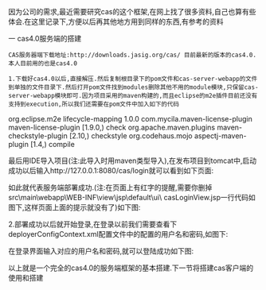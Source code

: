  因为公司的需求,最近需要研究cas的这个框架,在网上找了很多资料,自己也算有些体会.在这里记录下,方便以后再其他地方用到同样的东西,有参考的资料

一  cas4.0服务端的搭建

    CAS服务器端下载地址:http://downloads.jasig.org/cas/ 目前最新的版本的cas4.0.本人目前用的也是cas4.0

    1.下载好cas4.0以后,直接解压.然后复制根目录下的pom文件和cas-server-webapp的文件到单独的文件目录下.然后打开pom文件找到modules删除其他不用的module模块,只保留cas-server-webapp模块即可.因为项目采用的maven构建的,而且eclipse的m2e插件目前还没有支持到execution,所以我们还需要在pom文件中加入如下的代码

<plugin>
         <groupId>org.eclipse.m2e</groupId>
         <artifactId>lifecycle-mapping</artifactId>
         <version>1.0.0</version>
         <configuration>
          <lifecycleMappingMetadata>
           <pluginExecutions>
            <pluginExecution>
             <pluginExecutionFilter>
              <groupId>
               com.mycila.maven-license-plugin
              </groupId>
              <artifactId>
               maven-license-plugin
              </artifactId>
              <versionRange>[1.9.0,)</versionRange>
              <goals>
               <goal>check</goal>
              </goals>
             </pluginExecutionFilter>
             <action>
              <ignore></ignore>
             </action>
            </pluginExecution>
            <pluginExecution>
             <pluginExecutionFilter>
              <groupId>
               org.apache.maven.plugins
              </groupId>
              <artifactId>
               maven-checkstyle-plugin
              </artifactId>
              <versionRange>[2.10,)</versionRange>
              <goals>
               <goal>checkstyle</goal>
              </goals>
             </pluginExecutionFilter>
             <action>
              <ignore></ignore>
             </action>
            </pluginExecution>
            <pluginExecution>
             <pluginExecutionFilter>
              <groupId>org.codehaus.mojo</groupId>
              <artifactId>
               aspectj-maven-plugin
              </artifactId>
              <versionRange>[1.4,)</versionRange>
              <goals>
               <goal>compile</goal>
              </goals>
             </pluginExecutionFilter>
             <action>
              <ignore></ignore>
             </action>
            </pluginExecution>
           </pluginExecutions>
          </lifecycleMappingMetadata>
         </configuration>
        </plugin>

最后用IDE导入项目(注:此导入时用maven类型导入),在发布项目到tomcat中,启动成功以后输入http://127.0.0.1:8080/cas/login就可以看到如下页面:



如此就代表服务端部署成功.(注:在页面上有红字的提醒,需要你删掉src\main\webapp\WEB-INF\view\jsp\default\ui\ casLoginView.jsp一行代码如图下,这样页面上面的提示就没有了)如下图:



2.部署成功以后就开始登录,在登录以前我们需要查看下deployerConfigContext.xml配置文件中的配置的用户名和密码,如图下:




在登录界面输入对应的用户名和密码,就可以登陆成功如下图:




以上就是一个完全的cas4.0的服务端框架的基本搭建.下一节将搭建cas客户端的使用和搭建
